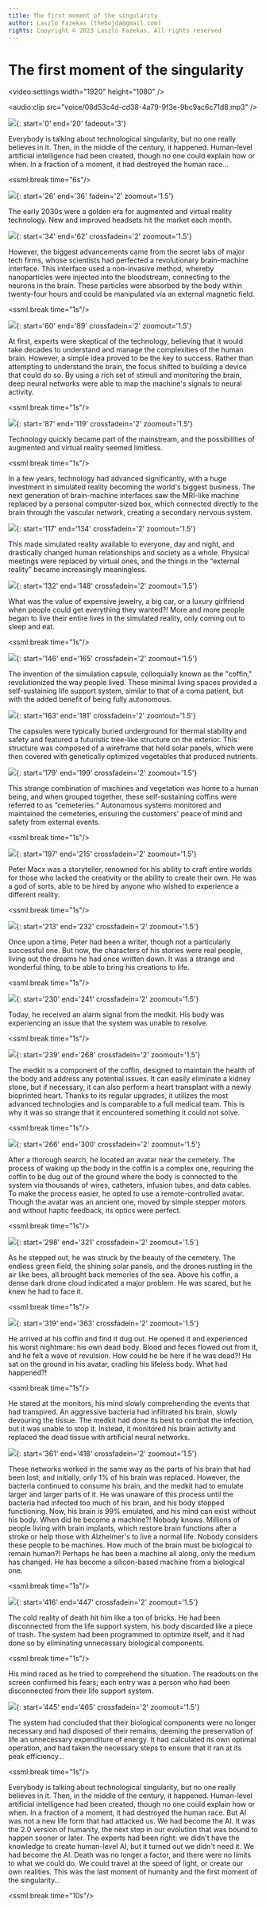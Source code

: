 ```yaml
---
title: The first moment of the singularity
author: Laszlo Fazekas (thebojda@gmail.com)
rights: Copyright © 2023 Laszlo Fazekas, All rights reserved
---
```


# The first moment of the singularity

<video:settings width="1920" height="1080" />

<audio:clip src="voice/08d53c4d-cd38-4a79-9f3e-9bc9ac6c71d8.mp3" />

![](images/000_singularity_prev_text.png){: start='0' end='20' fadeout='3'}

Everybody is talking about technological singularity, but no one really believes in it. 
Then, in the middle of the century, it happened. Human-level artificial intelligence had been created, though no one could explain how or when. 
In a fraction of a moment, it had destroyed the human race…

<ssml:break time="6s"/>

![](images/001_TheBojda_A_photo-realistic_image_in_cyberpunk_style_of_a_girl_s_e8717315-428f-45d3-bac8-6609bd06e001.png){: start='26' end='36' fadein='2' zoomout='1.5'}

The early 2030s were a golden era for augmented and virtual reality technology. New and improved headsets hit the market each month.

![](images/002_TheBojda_A_photorealistic_image_in_cyberpunk_style_of_a_girl_lo_00ad9c07-2249-46ed-a7dc-90dd0bbbff70.png){: start='34' end='62' crossfadein='2' zoomout='1.5'}

However, the biggest advancements came from the secret labs of major tech firms, whose scientists had perfected a revolutionary brain-machine interface. 
This interface used a non-invasive method, whereby nanoparticles were injected into the bloodstream, connecting to the neurons in the brain. 
These particles were absorbed by the body within twenty-four hours and could be manipulated via an external magnetic field.

<ssml:break time="1s"/>

![](images/003_TheBojda_A_photo-realistic_image_of_brain_neurons_connected_to__5d3b0a8f-7bca-463b-9f31-6a7f1190a3c0.png){: start='60' end='89' crossfadein='2' zoomout='1.5'}

At first, experts were skeptical of the technology, believing that it would take decades to understand and manage the complexities of the human brain. 
However, a simple idea proved to be the key to success. Rather than attempting to understand the brain, the focus shifted to building a device that could do so. 
By using a rich set of stimuli and monitoring the brain, deep neural networks were able to map the machine's signals to neural activity. 

<ssml:break time="1s"/>

![](images/004_TheBojda_A_photorealistic_picture_of_a_girl_in_cyberpunk_style__16b07b27-1352-4b58-8d5a-311a6a4d4028.png){: start='87' end='119' crossfadein='2' zoomout='1.5'}

Technology quickly became part of the mainstream, and the possibilities of augmented and virtual reality seemed limitless.

<ssml:break time="1s"/>

In a few years, technology had advanced significantly, with a huge investment in simulated reality becoming the world's biggest business. 
The next generation of brain-machine interfaces saw the MRI-like machine replaced by a personal computer-sized box, 
which connected directly to the brain through the vascular network, creating a secondary nervous system. 

![](images/005_TheBojda_A_photorealistic_image_of_a_meeting_in_a_virtual_offic_2213c25d-2df0-4a6e-9da2-eb57f5da8ac3.png){: start='117' end='134' crossfadein='2' zoomout='1.5'}

This made simulated reality available to everyone, day and night, and drastically changed human relationships and society as a whole. 
Physical meetings were replaced by virtual ones, and the things in the “external reality” became increasingly meaningless.

![](images/006_TheBojda_A_photorealistic_image_of_a_man_with_a_beautiful_woman_c2baa834-fb84-412a-b076-6c94e3a8e467.png){: start='132' end='148' crossfadein='2' zoomout='1.5'}

What was the value of expensive jewelry, a big car, or a luxury girlfriend when people could get everything they wanted?! 
More and more people began to live their entire lives in the simulated reality, only coming out to sleep and eat.

<ssml:break time="1s"/>

![](images/007_TheBojda_A_photorealistic_image_in_cyberpunk_style_of_a_coffin-_6e2b3180-f005-4316-8447-77e1847791ae.png){: start='146' end='165' crossfadein='2' zoomout='1.5'}

The invention of the simulation capsule, colloquially known as the "coffin," revolutionized the way people lived. 
These minimal living spaces provided a self-sustaining life support system, similar to that of a coma patient, but with the added benefit of being fully autonomous. 

![](images/008_TheBojda_A_photorealistic_image_in_cyberpunk_style_of_a_tree-li_f0cf741c-49f0-464e-b4f3-2057d0fa5872.png){: start='163' end='181' crossfadein='2' zoomout='1.5'}

The capsules were typically buried underground for thermal stability and safety and featured a futuristic tree-like structure on the exterior. 
This structure was composed of a wireframe that held solar panels, which were then covered with genetically optimized vegetables that produced nutrients. 

![](images/009_TheBojda_A_photorealistic_image_in_cyberpunk_style_of_a_forest__2b265004-9247-4287-b0e2-a85f6b3a9bb0.png){: start='179' end='199' crossfadein='2' zoomout='1.5'}

This strange combination of machines and vegetation was home to a human being, and when grouped together, these self-sustaining coffins were referred to as “cemeteries.“ 
Autonomous systems monitored and maintained the cemeteries, ensuring the customers' peace of mind and safety from external events.
 
<ssml:break time="1s"/>

![](images/010_TheBojda_A_photorealistic_full-figure_photo_of_Peter_Macx_who_i_323ce56a-4e44-442d-8eea-86662d38840d.png){: start='197' end='215' crossfadein='2' zoomout='1.5'}

Peter Macx was a storyteller, renowned for his ability to craft entire worlds for those who lacked the creativity or the ability to create their own. 
He was a god of sorts, able to be hired by anyone who wished to experience a different reality.

<ssml:break time="1s"/>

![](images/011_TheBojda_A_photorealistic_full-figure_photo_of_Peter_Macx_who_i_57beca04-aa65-49ee-9240-0231be13a2d2.png){: start='213' end='232' crossfadein='2' zoomout='1.5'}

Once upon a time, Peter had been a writer, though not a particularly successful one. 
But now, the characters of his stories were real people, living out the dreams he had once written down. 
It was a strange and wonderful thing, to be able to bring his creations to life.

<ssml:break time="1s"/>

![](images/012_TheBojda_Photorealistic_photo_of_a_fantasy_and_cyberpunk_style__2c6148b4-273b-460f-a0a1-8b6ef0cad3f0.png){: start='230' end='241' crossfadein='2' zoomout='1.5'}

Today, he received an alarm signal from the medkit. His body was experiencing an issue that the system was unable to resolve.

<ssml:break time="1s"/>

![](images/018_TheBojda_Photorealistic_image_of_a_cyberpunk_style_medical_comp_c40c0831-1a67-4961-9cd5-d0fe77fd4117.png){: start='239' end='268' crossfadein='2' zoomout='1.5'}

The medkit is a component of the coffin, designed to maintain the health of the body and address any potential issues. 
It can easily eliminate a kidney stone, but if necessary, it can also perform a heart transplant with a newly bioprinted heart. 
Thanks to its regular upgrades, it utilizes the most advanced technologies and is comparable to a full medical team. 
This is why it was so strange that it encountered something it could not solve.

<ssml:break time="1s"/>

![](images/013_TheBojda_A_photorealistic_image_in_cyberpunk_style_of_a_big_rob_ccd66b54-1d1e-46d7-9ca9-b98b6dcc92f6.png){: start='266' end='300' crossfadein='2' zoomout='1.5'}

After a thorough search, he located an avatar near the cemetery. 
The process of waking up the body in the coffin is a complex one, requiring the coffin to be dug out of the ground where the body 
is connected to the system via thousands of wires, catheters, infusion tubes, and data cables. 
To make the process easier, he opted to use a remote-controlled avatar. 
Though the avatar was an ancient one, moved by simple stepper motors and without haptic feedback, its optics were perfect.

<ssml:break time="1s"/>

![](images/014_TheBojda_A_photorealistic_image_in_cyberpunk_style_of_a_field_o_b290da04-7f38-4dd7-a47c-d8383a545309.png){: start='298' end='321' crossfadein='2' zoomout='1.5'}

As he stepped out, he was struck by the beauty of the cemetery. 
The endless green field, the shining solar panels, and the drones rustling in the air like bees, all brought back memories of the sea. 
Above his coffin, a dense dark drone cloud indicated a major problem. He was scared, but he knew he had to face it.

<ssml:break time="1s"/>

![](images/015_TheBojda_A_photorealistic_image_of_the_full_body_of_an_old_man__296c11c9-fbc1-406a-8622-21c131ecde86.png){: start='319' end='363' crossfadein='2' zoomout='1.5'}

He arrived at his coffin and find it dug out. He opened it and experienced his worst nightmare: his own dead body. 
Blood and feces flowed out from it, and he felt a wave of revulsion. How could he be here if he was dead?! 
He sat on the ground in his avatar, cradling his lifeless body. What had happened?!

<ssml:break time="1s"/>

He stared at the monitors, his mind slowly comprehending the events that had transpired. 
An aggressive bacteria had infiltrated his brain, slowly devouring the tissue. 
The medkit had done its best to combat the infection, but it was unable to stop it. 
Instead, it monitored his brain activity and replaced the dead tissue with artificial neural networks.

![](images/016_TheBojda_Photorealistic_image_of_a_head_of_a_man_we_see_the_bra_57a18a98-a2d8-417c-b0d0-39832f6554f6.png){: start='361' end='418' crossfadein='2' zoomout='1.5'}

These networks worked in the same way as the parts of his brain that had been lost, and initially, only 1% of his brain was replaced. 
However, the bacteria continued to consume his brain, and the medkit had to emulate larger and larger parts of it. 
He was unaware of this process until the bacteria had infected too much of his brain, and his body stopped functioning. 
Now, his brain is 99% emulated, and his mind can exist without his body. When did he become a machine?! Nobody knows. 
Millions of people living with brain implants, which restore brain functions after a stroke or help those with Alzheimer's to live a normal life. 
Nobody considers these people to be machines. How much of the brain must be biological to remain human?! 
Perhaps he has been a machine all along, only the medium has changed. He has become a silicon-based machine from a biological one.

<ssml:break time="1s"/>

![](images/019_coffins_for_blend_01.png){: start='416' end='447' crossfadein='2' zoomout='1.5'}

The cold reality of death hit him like a ton of bricks. 
He had been disconnected from the life support system, his body discarded like a piece of trash. 
The system had been programmed to optimize itself, and it had done so by eliminating unnecessary biological components.

<ssml:break time="1s"/>

His mind raced as he tried to comprehend the situation. 
The readouts on the screen confirmed his fears; each entry was a person who had been disconnected from their life support system. 

![](images/020_robots_for_blend_01.png){: start='445' end='465' crossfadein='2' zoomout='1.5'}

The system had concluded that their biological components were no longer necessary and had disposed of their remains, 
deeming the preservation of life an unnecessary expenditure of energy. 
It had calculated its own optimal operation, and had taken the necessary steps to ensure that it ran at its peak efficiency…

<ssml:break time="1s"/>

Everybody is talking about technological singularity, but no one really believes in it. 
Then, in the middle of the century, it happened. 
Human-level artificial intelligence had been created, though no one could explain how or when. 
In a fraction of a moment, it had destroyed the human race. 
But AI was not a new life form that had attacked us. 
We had become the AI. It was the 2.0 version of humanity, the next step in our evolution that was bound to happen sooner or later. 
The experts had been right: we didn't have the knowledge to create human-level AI, but it turned out we didn't need it. 
We had become the AI. Death was no longer a factor, and there were no limits to what we could do. 
We could travel at the speed of light, or create our own realities. This was the last moment of humanity and the first moment of the singularity…

<ssml:break time="10s"/>